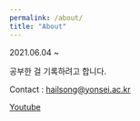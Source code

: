 ```yaml
---
permalink: /about/
title: "About"
---
```


2021.06.04 ~



공부한 걸 기록하려고 합니다.

Contact : hailsong@yonsei.ac.kr

[Youtube](https://www.youtube.com/watch?v=hmRNMZlz974)